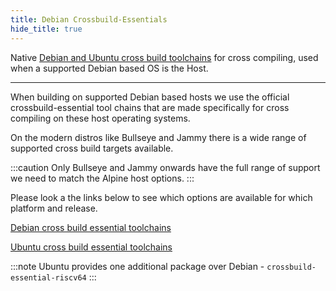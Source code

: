 ```yaml
---
title: Debian Crossbuild-Essentials
hide_title: true
---
```


Native [Debian and Ubuntu cross build toolchains](https://packages.debian.org/search?searchon=names&keywords=crossbuild-essential) for cross compiling, used when a supported Debian based OS is the Host.

---

When building on supported Debian based hosts we use the official crossbuild-essential tool chains that are made specifically for cross compiling on these host operating systems.

On the modern distros like Bullseye and Jammy there is a wide range of supported cross build targets available.

:::caution
Only Bullseye and Jammy onwards have the full range of support we need to match the Alpine host options.
:::

Please look a the links below to see which options are available for which platform and release.

[Debian cross build essential toolchains](https://packages.debian.org/search?keywords=crossbuild-essential-&searchon=names)

[Ubuntu cross build essential toolchains](https://packages.ubuntu.com/search?keywords=crossbuild-essential-&searchon=names)

:::note
Ubuntu provides one additional package over Debian - `crossbuild-essential-riscv64`
:::

